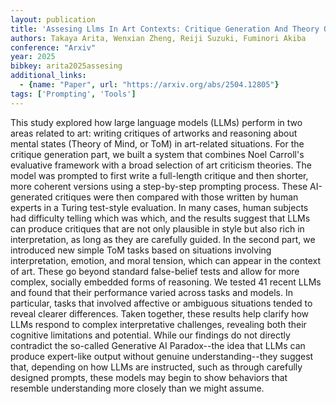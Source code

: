 ```yaml
---
layout: publication
title: 'Assesing Llms In Art Contexts: Critique Generation And Theory Of Mind Evaluation'
authors: Takaya Arita, Wenxian Zheng, Reiji Suzuki, Fuminori Akiba
conference: "Arxiv"
year: 2025
bibkey: arita2025assesing
additional_links:
  - {name: "Paper", url: "https://arxiv.org/abs/2504.12805"}
tags: ['Prompting', 'Tools']
---
```

This study explored how large language models (LLMs) perform in two areas
related to art: writing critiques of artworks and reasoning about mental states
(Theory of Mind, or ToM) in art-related situations. For the critique generation
part, we built a system that combines Noel Carroll's evaluative framework with
a broad selection of art criticism theories. The model was prompted to first
write a full-length critique and then shorter, more coherent versions using a
step-by-step prompting process. These AI-generated critiques were then compared
with those written by human experts in a Turing test-style evaluation. In many
cases, human subjects had difficulty telling which was which, and the results
suggest that LLMs can produce critiques that are not only plausible in style
but also rich in interpretation, as long as they are carefully guided. In the
second part, we introduced new simple ToM tasks based on situations involving
interpretation, emotion, and moral tension, which can appear in the context of
art. These go beyond standard false-belief tests and allow for more complex,
socially embedded forms of reasoning. We tested 41 recent LLMs and found that
their performance varied across tasks and models. In particular, tasks that
involved affective or ambiguous situations tended to reveal clearer
differences. Taken together, these results help clarify how LLMs respond to
complex interpretative challenges, revealing both their cognitive limitations
and potential. While our findings do not directly contradict the so-called
Generative AI Paradox--the idea that LLMs can produce expert-like output
without genuine understanding--they suggest that, depending on how LLMs are
instructed, such as through carefully designed prompts, these models may begin
to show behaviors that resemble understanding more closely than we might
assume.
